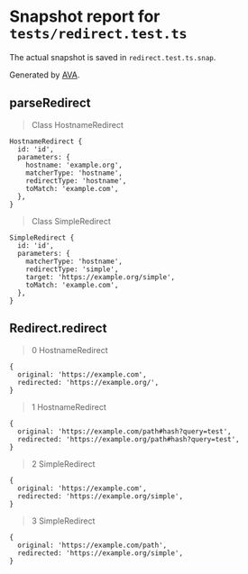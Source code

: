 # Snapshot report for `tests/redirect.test.ts`

The actual snapshot is saved in `redirect.test.ts.snap`.

Generated by [AVA](https://avajs.dev).

## parseRedirect

> Class HostnameRedirect

    HostnameRedirect {
      id: 'id',
      parameters: {
        hostname: 'example.org',
        matcherType: 'hostname',
        redirectType: 'hostname',
        toMatch: 'example.com',
      },
    }

> Class SimpleRedirect

    SimpleRedirect {
      id: 'id',
      parameters: {
        matcherType: 'hostname',
        redirectType: 'simple',
        target: 'https://example.org/simple',
        toMatch: 'example.com',
      },
    }

## Redirect.redirect

> 0 HostnameRedirect

    {
      original: 'https://example.com',
      redirected: 'https://example.org/',
    }

> 1 HostnameRedirect

    {
      original: 'https://example.com/path#hash?query=test',
      redirected: 'https://example.org/path#hash?query=test',
    }

> 2 SimpleRedirect

    {
      original: 'https://example.com',
      redirected: 'https://example.org/simple',
    }

> 3 SimpleRedirect

    {
      original: 'https://example.com/path',
      redirected: 'https://example.org/simple',
    }

